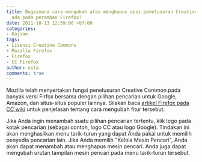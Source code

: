 ```yaml
---
title: Bagaimana cara mengubah atau menghapus opsi penelusuran Creative Commons yang
  ada pada peramban Firefox?
date: 2011-10-13 12:59:00 +07:00
categories:
- Kajian
tags:
- Lisensi Creative Commons
- Mozilla Firefox
- Firefox
- CC Firefox
author: nita
comments: true
---
```


Mozilla telah menyertakan fungsi penelusuran Creative Common pada banyak versi Firfox bersama dengan pilihan pencarian untuk Google, Amazon, dan situs-situs populer lainnya. Silakan baca [artikel Firefox pada CC wiki](http://wiki.creativecommons.org/Firefox_and_CC_Search) untuk penjelasan tentang cara mengubah fitur tersebut.

Jika Anda ingin menambah suatu pilihan pencarian tertentu, klik logo pada kotak pencarian (sebagai contoh, logo CC atau logo Google). Tindakan ini akan menghasilkan menu tarik-turun yang dapat Anda pakai untuk memilih penyedia pencarian lain. Jika Anda memilih "Kelola Mesin Pencari", Anda akan dapat menambah atau menghapus mesin pencari. Anda juga dapat mengubah urutan tampilan mesin pencari pada menu tarik-turun tersebut.
